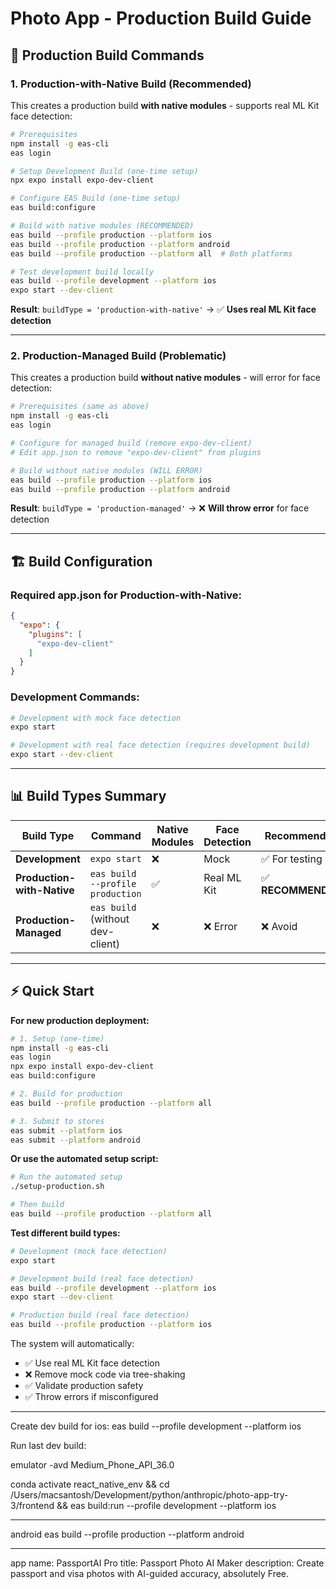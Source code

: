 # Photo App - Production Build Guide

## 🚀 Production Build Commands

### **1. Production-with-Native Build (Recommended)**
This creates a production build **with native modules** - supports real ML Kit face detection:

```bash
# Prerequisites
npm install -g eas-cli
eas login

# Setup Development Build (one-time setup)
npx expo install expo-dev-client

# Configure EAS Build (one-time setup)
eas build:configure

# Build with native modules (RECOMMENDED)
eas build --profile production --platform ios
eas build --profile production --platform android
eas build --profile production --platform all  # Both platforms

# Test development build locally
eas build --profile development --platform ios
expo start --dev-client
```

**Result**: `buildType = 'production-with-native'` → ✅ **Uses real ML Kit face detection**

---

### **2. Production-Managed Build (Problematic)**
This creates a production build **without native modules** - will error for face detection:

```bash
# Prerequisites (same as above)
npm install -g eas-cli
eas login

# Configure for managed build (remove expo-dev-client)
# Edit app.json to remove "expo-dev-client" from plugins

# Build without native modules (WILL ERROR)
eas build --profile production --platform ios
eas build --profile production --platform android
```

**Result**: `buildType = 'production-managed'` → ❌ **Will throw error** for face detection

---

## 🏗️ Build Configuration

### **Required app.json for Production-with-Native:**
```json
{
  "expo": {
    "plugins": [
      "expo-dev-client"
    ]
  }
}
```

### **Development Commands:**
```bash
# Development with mock face detection
expo start

# Development with real face detection (requires development build)
expo start --dev-client
```

---

## 📊 Build Types Summary

| Build Type | Command | Native Modules | Face Detection | Recommended |
|------------|---------|----------------|----------------|-------------|
| **Development** | `expo start` | ❌ | Mock | ✅ For testing |
| **Production-with-Native** | `eas build --profile production` | ✅ | Real ML Kit | ✅ **RECOMMENDED** |
| **Production-Managed** | `eas build` (without dev-client) | ❌ | ❌ Error | ❌ Avoid |

---

## ⚡ Quick Start

**For new production deployment:**
```bash
# 1. Setup (one-time)
npm install -g eas-cli
eas login
npx expo install expo-dev-client
eas build:configure

# 2. Build for production
eas build --profile production --platform all

# 3. Submit to stores
eas submit --platform ios
eas submit --platform android
```

**Or use the automated setup script:**
```bash
# Run the automated setup
./setup-production.sh

# Then build
eas build --profile production --platform all
```

**Test different build types:**
```bash
# Development (mock face detection)
expo start

# Development build (real face detection)
eas build --profile development --platform ios
expo start --dev-client

# Production build (real face detection)
eas build --profile production --platform ios
```

The system will automatically:
- ✅ Use real ML Kit face detection
- ❌ Remove mock code via tree-shaking  
- ✅ Validate production safety
- ✅ Throw errors if misconfigured



-------------------------

Create dev build for ios:
 eas build --profile development --platform ios

Run last dev build:

emulator -avd Medium_Phone_API_36.0


conda activate react_native_env && cd /Users/macsantosh/Development/python/anthropic/photo-app-try-3/frontend && eas build:run --profile development --platform ios

---------------------------------------------------------------
android
 eas build --profile production --platform android


 --------------
app name:  PassportAI Pro
title:  Passport Photo AI Maker
description: Create passport and visa photos with AI-guided accuracy, absolutely Free.

 